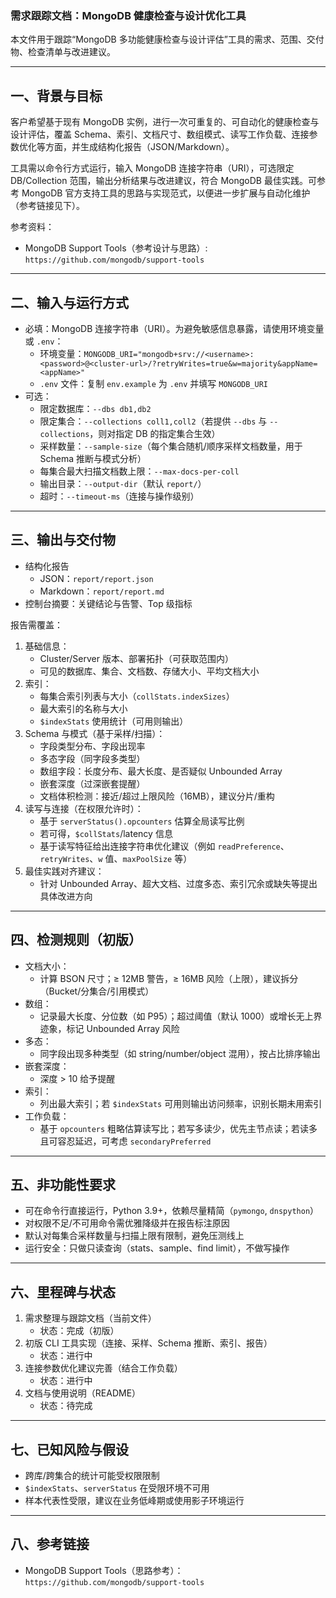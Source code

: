 ### 需求跟踪文档：MongoDB 健康检查与设计优化工具

本文件用于跟踪“MongoDB 多功能健康检查与设计评估”工具的需求、范围、交付物、检查清单与改进建议。

---

## 一、背景与目标

客户希望基于现有 MongoDB 实例，进行一次可重复的、可自动化的健康检查与设计评估，覆盖 Schema、索引、文档尺寸、数组模式、读写工作负载、连接参数优化等方面，并生成结构化报告（JSON/Markdown）。

工具需以命令行方式运行，输入 MongoDB 连接字符串（URI），可选限定 DB/Collection 范围，输出分析结果与改进建议，符合 MongoDB 最佳实践。可参考 MongoDB 官方支持工具的思路与实现范式，以便进一步扩展与自动化维护（参考链接见下）。

参考资料：
- MongoDB Support Tools（参考设计与思路）: `https://github.com/mongodb/support-tools`

---

## 二、输入与运行方式

- 必填：MongoDB 连接字符串（URI）。为避免敏感信息暴露，请使用环境变量或 `.env`：
  - 环境变量：`MONGODB_URI="mongodb+srv://<username>:<password>@<cluster-url>/?retryWrites=true&w=majority&appName=<appName>"`
  - `.env` 文件：复制 `env.example` 为 `.env` 并填写 `MONGODB_URI`
- 可选：
  - 限定数据库：`--dbs db1,db2`
  - 限定集合：`--collections coll1,coll2`（若提供 `--dbs` 与 `--collections`，则对指定 DB 的指定集合生效）
  - 采样数量：`--sample-size`（每个集合随机/顺序采样文档数量，用于 Schema 推断与模式分析）
  - 每集合最大扫描文档数上限：`--max-docs-per-coll`
  - 输出目录：`--output-dir`（默认 `report/`）
  - 超时：`--timeout-ms`（连接与操作级别）

---

## 三、输出与交付物

- 结构化报告
  - JSON：`report/report.json`
  - Markdown：`report/report.md`
- 控制台摘要：关键结论与告警、Top 级指标

报告需覆盖：
1. 基础信息：
   - Cluster/Server 版本、部署拓扑（可获取范围内）
   - 可见的数据库、集合、文档数、存储大小、平均文档大小
2. 索引：
   - 每集合索引列表与大小（`collStats.indexSizes`）
   - 最大索引的名称与大小
   - `$indexStats` 使用统计（可用则输出）
3. Schema 与模式（基于采样/扫描）：
   - 字段类型分布、字段出现率
   - 多态字段（同字段多类型）
   - 数组字段：长度分布、最大长度、是否疑似 Unbounded Array
   - 嵌套深度（过深嵌套提醒）
   - 文档体积检测：接近/超过上限风险（16MB），建议分片/重构
4. 读写与连接（在权限允许时）：
   - 基于 `serverStatus().opcounters` 估算全局读写比例
   - 若可得，`$collStats`/latency 信息
   - 基于读写特征给出连接字符串优化建议（例如 `readPreference`、`retryWrites`、`w` 值、`maxPoolSize` 等）
5. 最佳实践对齐建议：
   - 针对 Unbounded Array、超大文档、过度多态、索引冗余或缺失等提出具体改进方向

---

## 四、检测规则（初版）

- 文档大小：
  - 计算 BSON 尺寸；≥ 12MB 警告，≥ 16MB 风险（上限），建议拆分（Bucket/分集合/引用模式）
- 数组：
  - 记录最大长度、分位数（如 P95）；超过阈值（默认 1000）或增长无上界迹象，标记 Unbounded Array 风险
- 多态：
  - 同字段出现多种类型（如 string/number/object 混用），按占比排序输出
- 嵌套深度：
  - 深度 > 10 给予提醒
- 索引：
  - 列出最大索引；若 `$indexStats` 可用则输出访问频率，识别长期未用索引
- 工作负载：
  - 基于 `opcounters` 粗略估算读写比；若写多读少，优先主节点读；若读多且可容忍延迟，可考虑 `secondaryPreferred`

---

## 五、非功能性要求

- 可在命令行直接运行，Python 3.9+，依赖尽量精简（`pymongo`, `dnspython`）
- 对权限不足/不可用命令需优雅降级并在报告标注原因
- 默认对每集合采样数量与扫描上限有限制，避免压测线上
- 运行安全：只做只读查询（stats、sample、find limit），不做写操作

---

## 六、里程碑与状态

1. 需求整理与跟踪文档（当前文件）
   - 状态：完成（初版）
2. 初版 CLI 工具实现（连接、采样、Schema 推断、索引、报告）
   - 状态：进行中
3. 连接参数优化建议完善（结合工作负载）
   - 状态：进行中
4. 文档与使用说明（README）
   - 状态：待完成

---

## 七、已知风险与假设

- 跨库/跨集合的统计可能受权限限制
- `$indexStats`、`serverStatus` 在受限环境不可用
- 样本代表性受限，建议在业务低峰期或使用影子环境运行

---

## 八、参考链接

- MongoDB Support Tools（思路参考）：`https://github.com/mongodb/support-tools`



